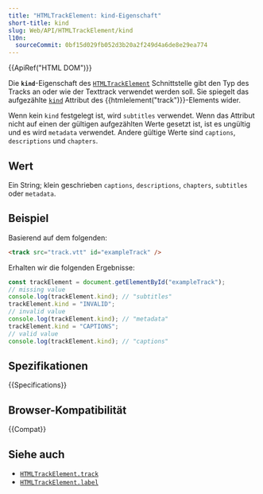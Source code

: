 ```yaml
---
title: "HTMLTrackElement: kind-Eigenschaft"
short-title: kind
slug: Web/API/HTMLTrackElement/kind
l10n:
  sourceCommit: 0bf15d029fb052d3b20a2f249d4a6de8e29ea774
---
```


{{ApiRef("HTML DOM")}}

Die **`kind`**-Eigenschaft des [`HTMLTrackElement`](/de/docs/Web/API/HTMLTrackElement) Schnittstelle gibt den Typ des Tracks an oder wie der Texttrack verwendet werden soll. Sie spiegelt das aufgezählte [`kind`](/de/docs/Web/HTML/Element/track#kind) Attribut des {{htmlelement("track")}}-Elements wider.

Wenn kein `kind` festgelegt ist, wird `subtitles` verwendet. Wenn das Attribut nicht auf einen der gültigen aufgezählten Werte gesetzt ist, ist es ungültig und es wird `metadata` verwendet. Andere gültige Werte sind `captions`, `descriptions` und `chapters`.

## Wert

Ein String; klein geschrieben `captions`, `descriptions`, `chapters`, `subtitles` oder `metadata`.

## Beispiel

Basierend auf dem folgenden:

```html
<track src="track.vtt" id="exampleTrack" />
```

Erhalten wir die folgenden Ergebnisse:

```js
const trackElement = document.getElementById("exampleTrack");
// missing value
console.log(trackElement.kind); // "subtitles"
trackElement.kind = "INVALID";
// invalid value
console.log(trackElement.kind); // "metadata"
trackElement.kind = "CAPTIONS";
// valid value
console.log(trackElement.kind); // "captions"
```

## Spezifikationen

{{Specifications}}

## Browser-Kompatibilität

{{Compat}}

## Siehe auch

- [`HTMLTrackElement.track`](/de/docs/Web/API/HTMLTrackElement/track)
- [`HTMLTrackElement.label`](/de/docs/Web/API/HTMLTrackElement/label)
